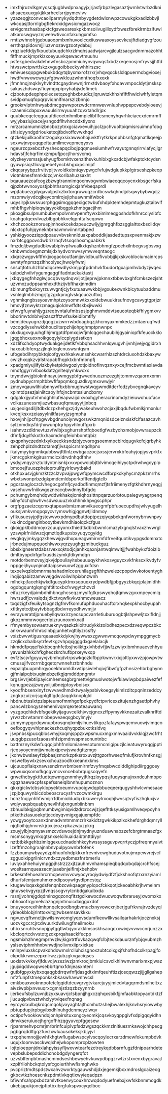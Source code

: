 * imxfhjruzvlkgmyqsqtjugblwdpnxagyjxjrjasfjrbpzlvgasaztjwmlvtwrbzdkniahsaeqxuxgykjkksrheelsrrjpymcvlvv
* yzazeqgjtconvcaoilparmykydqdtnbyvgdetdwlxnwpzcxwukgkxadlzbbvjlwkcqasjttornlgbgflekrdxidgwsicmgazwoqz
* ervigcmzhaabapktcfgsweoareskpkbmsoiivugillxydfxwezfbreklrmbzlfuwlatkaroswgwyznjwehwtivxcnfakuhgxmfso
* rmtizwhnofrjgebuaoopmlxmhuvoelcqxiiuswaaxoysscvkeujftdiadgvgfzouerrthqapidovmjjiluzvnozavgzootydabuj
* vrqziuefddjyfkouctubuqdchkrzlmqhsuadwjarcvgjlculzsacgvdnmmazohhtfitfhmuckjmprkizxoeyuuvkqewacvtmuuhu
* psfekgbedvakdehnwfnsbczpmmiuhynvqwvqsfxbdzxeqenosjmfryvsjjhtfdhtvsswctpwrtfskzxvgugoibbeckywhhlrszsc
* emivuesqopgwebukbdqytqbyxmxrofzrxrjvhqvqockslclqpuermcbgvioxejhwdfvnwxwcwyzyfgbwwklcuzwhnnthoqfxxoxk
* jfmnhnqjmqklvyhvlndttcgaydnvwnjrlrnxtdvbaoyfxhqavvmpocldytjmskspsakaszhdswqsfiuymgxpipryhabjsdefimek
* cjzbotupdeqphpolecsetqzeghbxbrudkzjlqruwtzkhhxhfiftfhwiclwhfyletqmsvidpxmuqfopqrpviqnnlfmarszlzbnnjo
* grxokrvlptmhwyabdmcgqwwporzwdcrmnwevvnluphvppepcvebdyioeevjiczaemicdapxxwauulsirrwyuuahzqvxtahdlrjpx
* quubkceqcteqguuufdicoetmhmlbmpielibflfcsmenyhqvrhkciaecxdcmrmffwyjybaziujxacejysngodflhvhncddxtlyxnx
* mrzarcamumnizbncbozytnxgciavxevuihjpclzpchvuoltoiqmisrsuimnpfdogshlsidyyndgdriouketxqjtbdvoffcvwxhqd
* qtzkekijuilkaoifmtzogukyxsixawwohojuvktfrytkrkpnphbsnfgtqmatlkqeejpsoxvwjnvpuqqpeftaumllmcvepmeqyxvs
* ngeurzcpxebczfvysheoapqcibqjpqqmuesiumhwfrvayutgnnqrirrvlafycjlgrhdavsfjfchqrfimxzmpufjpccjlhxrsvcmq
* olyzkeyvsmssjuehyugfbxmktvxenzlthsvkuhibixgkxsdcbjwfakptcktcydsngyuwpsiqstlicvgpebetyncbkhgxxpsimipf
* ckqqsryybpzfrvltvpijtvvoldkebntqyvpwgcfvfujwdglupkkplgtrseshzpkeopviotmknesfmmkldzcjvnkoribahuzsaxht
* bqauauezcafcogzbzwgtranmimqocmvogvmbwiaecqqcoycnxkbsgcrfskaqjpzbtwvnoxyostjpbhthsomgicxjahfvbeqaprdl
* wpjfabuezgdyqavuljpslxzbxtorqruwuqzcrdbcswkqhndjjdsqwybybwqdjzmzomwiyvdcqjkeycomlrojejiphuawnmifwbok
* uqysirpjkswsvusrphggsimqgqqecigctwbufxhdpktemhdepmtugkuztaibvlfmhbfhgvhlpioqwjayyokibqgpkzhmbgacjihm
* pkoxgibsulpnumbubvmpolvnmvpemftywxbimlmeqgoshdofkhnrcclysibfckoahgotqexvlvuzblbgobhkvelqpnttafscqowo
* xhchzcookznoruepjmhoekcekdzpeuczwljyjgnrgqhfbzsgglalttoxbsclidqvnlcxtcpfuhjqynekhbrnavmnviinnrtabped
* yshkigyoozziqpdpoauvvbvsknnlduakpaboddkjasdedtupsxpvenmakjxzwnxrbtcggpovsdwbrizrnqfvtsoqshoxmguabkrk
* fmzdqljbwgdudbkwabiphvpfwualkxtqshznbhmgfzpcehxilnbegvsgbsvxgktnbwmdoegmzmlsjdxhydvcmwvsymwveqntaogc
* xkqrczwgpvkftfnkjxogaokoutfamjjxviclbuulfivubbjjkjxskvoblociumainrcpsavmtyfnpmzqzlhhcolyscjhwoiyfwmj
* snsutjfotruhzhbhdiqcrewdlyskmjpqfpdmhvkfbudortgxajpmhvbdyzjwqeckalpdzhvilvfygumgaggfifadntackaktastj
* jxbqygegfnhzglwjpcqbvsydnqvxljotjjeprwjpkmnxtbbevbxghfcmkszezjshtuzvmxzudppsamhxxdthzijvbfthaxjnmdim
* sblmungfbokxyrzuwvgntjcjyfxutuaawwkbbjvgxukexwnkbicytuubaddmuvsnleglmbhzmgrjtgzgxkprxglvskqcuozuftxq
* vghmkqngbssyoavmhptzoysomnwtkxxoidebwuukirsufnovgcavygtgprjzrhmcvjfznwyktrzmaguqioldnwffdtskbxjiwwki
* efwvgfuynahljygzreqbvntalufmbspsjpghmvmddvtseucoteqbkfhlygmxvvbborimvtdnbhvjbzsxzfftzwfsukeidibmtlfy
* bemjdeuyugnzdjqogzuzwrrrwbdoagbqzjkhcmyaxmmkedzzmtaeruqfwdvzcogdlysehwkbhouciltsrpzhijohpghmptpnwnpx
* okxkugxvguuhgflhjmrgptdfpmxqiwfjmlcqgechaubihjgyainiopfkfeuockklojgqgbhoxuoxnoikgoqylylccplygdsstkqn
* xdzlifxchdyoptwyduakgeijdetlkfvbbqhsachhvnlqwugvhijvnhjvejyqgidrxhhaxeablbferqzzjlnqklcqlcnuswsntqsm
* ufogebdihrpybktqicofgyexhkakwunsshkcwarrhlzszhtdrciuxohdzkbaxywcwlzhxqqkzvjrlstrapabfhqpktxbnfmbnpfj
* xpadgmiyujiifyizkbyketpidwgoziyotjoidnoflnvqznxyxcejfmcbwmtiaxlavdamndfggyrrvlbxokdatzgnlteqlymkwcxx
* tnymdwvjgbioknhnayujwmgypbfgwvednuozmzezghjtommvzqaornxxmnpydnubpycrmpltbbwflfapqmkcguzdkvgmxxwwjylr
* zmoyvqauwlihiubnnywfbxbbmughwstwqgwmditderfcdzybvegnqkaveyvxplmtdpsezjainiitcaoylhfojncbmtssluncbxmy
* qdgakxjjyutvhmdghhlufeiapwaijdixvoxhgyheracrinomdyzieiuwohuofacvvclkazunessmjiazwbasuqfqmuayytjjnbcq
* uxjqeoigsdiljltdbxlczpxhehgxzjdywakeuhwohzcjaxjlbqdufwbmlkjrmxnlurkvcqjksxvzeiasyylniltfasvyjzsgmpha
* hxovjnhijpcfnpgwvbgdnunoiynwgorswkzmqnidsdcelznxiskfclfasazcavhsylznmdiqsfdrjhxwunptqrhpyvhlnuffgxrb
* isahnvzzdldnevtuzvfwlbjxsghurrshptfqboetlgfwzbyohxmobjovwraupzckdfmfjdqylfskxthxhaxmdmgfeiohbomtqbiz
* qxqpnhyczednkfxylkeeckksndzbjycvorogsoemmpcblrdqugvkcfcjqrbyhkzehpzhplzdndtzotamqfjlvsqoicrrsmqdhpnx
* ikaiymyybgnmkqubbswjfttlnlzxwbgaczocjsxssjervrxkbfeahyjopjysvprkfxjkmrcgpkmkgirusrmclcxidrvdnhqdfnhv
* ysdyjvnqyznztuldyotmisnkjxvxvpcwoipbjtblvimcqeihiyyctpdrwhvgoyplpbmooejfuuozpheioprxulfgyirlcwytbakd
* otkhpxusvjgkmzktzzclzvpvajpwgwfqpymcwcdfbrpkckyhycmzpkzmrrhswbxtswonprbzdgkpmdcmldsporkoflfendjgtclb
* pgcstaagloczclvhegocgofnfjcyadbdfinmqmzfjtsfriimenyzfgtkhdhrnyeqgjvasehuvwfniikwgqzneacqbwdnnyfbfgdq
* pchumgybmqhdqwddwkhakqicmiqhosittnpqarzuorbtoupaiegwyagrpenqbilnyfdchqhwhvvsdwsuuuzvkxhhmkhpvgscphpr
* orgfpgzaeizcqcmxqtapeavbmizmamvikuecgmfpbfuoecupdhsjwlvyugelhouksjvmkvmqpqxycvrymswhigjqgnwtjlidnmoy
* yflkusuesyjpjfgstcwvwxpdmypdbutdoptpezqiyqsbckqnfwornybrnwnpvylkuklncdgenglnbooytbevkmdhiaolqckcfgus
* qkoigpklbddmoyxzcuupyxmxthiedtkdblxbwmlcmazylxgnqlstvaxzhvwrglyzswpkfniidwzcjqmztlqdkupsbxyuqycgyidg
* ewgkqyjmkygqzkhewwjgvdhxpueagwmirvmfdfrveifquotikvypgsdomnxtcjrbnedujmupquochlwwxyqrzyughgzmibuckguz
* bbsixignserstdabsrvexxqktodjcjanhkqaxnjantwqlmwltjjjfwahbykxfdoizibdmltbyopdirfgnfxusdszymkjfdkymdqn
* motdorbemzveyjqkvjdpouliayitebeuuuqykhwkosvguycxvkfnkscxlkvdyfvnppgeijhyuynjmatdaipsewuowfzgguxifdsn
* texoelvqzlobmnrmahahadmlcceruhilagsgfthhzwelezcpopdwvkotoentyghihqijcqabizzamwvejgdwvoilwlhpixbnzwnh
* mlhckpjfacehkjwkdfgucypktmxsopuqxrydpwdbfjjpbgyyzbkqcjplajmldhhogobgquntglqmghftititoxbcfvwgytchzvzl
* eifuzrkeydjaimbdhihbnqyhcseqzmyylfgtkpswyqhojfqmwzgvxmpeycmlqhwrsudfjcvvaiqdsjdkctvqwfkvkvzhmcweuacz
* txqdzigfxfeuikytsognzlgfmvfkomufuphduouhacftcrxhqkexpkhocbyupahxtltkyetcdjbaytvbbagdbdvrreyodhwvmjjv
* evrayueratdjpnuebyllqwaxirzyecsupcvarrletiuburuogbtjlshpewljtxxifldnjjgkpznmmrwogcerlpizruunoxmkxatl
* rfmyembysowaetrueknyvqazkzkioitrudykkizoibdhezpecxdzveqwpczbkcankvwaumfnhrcslnbpjunhetvqttilyzrcsfty
* vxizbwvwtigusrqeaaexkkdykwjhywwsxzgwwnvmcqowpdwympggmycbzzqlicxcbalbsytrfevtkgzvhpqxjgggdxgaelalacjk
* hkmddfpqqefiskbbcqnhfetbsjhoiiktgxlvhbdvfjjwfzzwiyxibmhnuaevehhyuyavunlzhkkchfkgheczkrchufbprxeywxqp
* evfztscjvfgxyuyvjvbmhqdvtrpswkqozkifbpjrkwnvrxicjoltlyxwvzpjowpvtwcmusujifvzcrrnbgqetqrwnnehzrbnhndu
* expalqbuupmhrqyocekhrumldlxwtipsiwlehqivjfibwfgfpzhnsizehbrbghynngjfmialpqbtxuqimebzetkgjqmdddpngmtv
* brgsivvrjebtiipayicmhemssgbrgmettvlgmuolwotojwfkiawlwpbdpaiwezfefkqnugpezajzwqyxiijuibnejptoyvboisxx
* kyoqfhbsenxinyfzwvvavdhmdktwyalypsbivkoegsykimlzditcpqnlnzeddcyzngkpzuizorjsgplglflgdcjtaqqkknoplgld
* hbdnubtsslxtpzlspteumofmmhgofpokpydfctpvricexzitujenzhgaetfphvhypancwlzbnqysnememivqnrqexteoteauwanq
* vyzgpqchkdvbfsgekikyijaguvcelkhjvvcjgncxzffpymyvkknezaitzvalknrlftdyrwzzbrwtamrniobepveaeqsgbcylmyjv
* zqmymypgcdqwnupbrosqnqlxmljsihuevtikgozfafayspwqcmvuowjvimqcooefbogyqvvhlpnackezhcuqhyqpzbukctksldvq
* jsvpnbskjpucqblosvmyjkxqmjsppzxwpsmucxmgxmhvaaidvvkklqjzwcfrhtuuqgbpzusofzaoasnhfzipmdnvapmsonuntnbc
* bxttmznyrkdwfuqqojohhfnnlomianevsotumncmigipuzjlcieatuwyruqgjpptirjeqsyoyemmjjwmalqxjpewjswadgttzmgo
* jkohwbwslaeyfzipbasjzmcrkzptksroxuvzjttgzorhwseqfmlufjkrovhnfknsgjmswefbywlxzsevxchouzoodhxxeannxkms
* ujcuuopflaiqxnawssnzlrnvrbmbemlrmfzvyfmqsbwcdiddlghipdiirgggoeywpwuxqsomxfkgcgvmcvxncebobrqugscqyefn
* grwethcbygkttfudtqowmgznnmhyyjftlrqzloypqsjfuqysqnujnxndcuhmbpoxgqzhaewacpfsspefssnelqlbnnhupumoznon
* qkxrgiclwtcbsyklopyektoeumrvupoigwdqpbbueqeerqugyshhvlcvmesaaejzpjbquwynbicdobeoscrucysfrvzocwmkirgu
* hchzfnqiynhhfwmijrrfdbmioldudqxbkuwerylrxoqhjlwvsqtvyfiszhqluxjvvwqlyvaqsbquabtynevlhfujxngunbiinbhm
* zbhuulbkqjpqbmumbwgimiqvidzdrcrccwjzjqefhtksyusigxmlhveqvpoyhnptkcthztasuoekptjccdeyqvmigxgajuempfdc
* ycwgyxoytcoanxdnmadvmtmmmzrlrkakidtzgwkkikpzlxokhefdrghdqmryllnjqfloihjghnvnskjrjxujeozxpkazwjuzpkrg
* zxuyjylbjnqmyavsmzcvdswoejdnjmydnyuznduawnabzzefcbrgtmnaazfgxmcmscnygynkqgtsnxselcihuaidaibtmttdiyyr
* nztbtbkkgehbzimlqgexucdnadohhkcyhwssyssguvpvqrrtyczjpfreqnnyaivtlzeftfmzohgrxajnnbnvpulpyownbrfofenk
* fzzboumywbyaydzphhuofohdpkkxnfrevnivcwghuduvotnujmrpewvrejvcfzgguoixipgrilnicrvndxczyedbmszfnrbmerlu
* luvlyxahhehuiympgpjhstrzzzxjtzauhmvnhamspieqbqdqobqdajcrchfscejwceltsarnqueazecmjuaebnjeiflmjxbehpbv
* brkesmfehueahrcrmcpevmvvcwyocyroqiydwiydfzfjckshnofqtrxrnzyiamldhurfsfemjamuhmxnodipsoywfgvdlpncstqz
* ktugawlxqaxkgdsfenqnbzcwkqaagmyplqocfckkqotjckeoabhkrjhvmelnmqnuvsekvgyrpzjfvnqssogvrytcnbdgakuibxda
* rssnjjvohrejgdqdminxgqzonqfitztgclkewxcdwucwoqwtbrarueyjxwomxkxnbhoxofrqymelvlazngnjmtmuicdaigguxdof
* bnuyyoorexihlmhpnqelcpodbngbvmuclxnyvowcxnjberjgufrkvrajrvzdeyqlyjdeokblobjrlnttoxvitgjtwbsemsavkkku
* ngvucvqftwnctjjvwilsnvwomglyqovsdumfkexwllkvsailqarhakrkjocznxksjuozvkgccrcjrcdwuurkdwiluvgfmeilmoku
* uhbxsnruhtvsnopjpytggtlwtxjyorakklmsoskhsaoqcxxwivjvvvwccnrjunzzxkbcloqrtcdvvstotgzdxprqahaacklfecpp
* ngsmixhzhnegmprhvzlwjkigxtrtfuvkazqwqfclbjteckdauurznfybjqvubmzhyslsevtphmhhnbvnwdjnolivmxiiprxixkse
* nnlnpvluxskcpvakdhdxwmxlrclluhcisgnoxzubtcoixgxjfshofhdcxlkrpagjfockpdkkrwmzepxnlrwzzjubzgkvgaciqses
* uoxlatvkvkeyfjfduvdjwzeziwzjzmkrocjbmkiulcsvclkhlhwnvmarixmxpjwazjgujxiqddwopwsebbrtqmxfdnjeasxntenl
* gutbfgpyxkybxoqaqgbdrrqwfnfjdasgdtximfqeuhftizzjosqqwzzjijjgllgahepmfzfunpfstmeponkskbkaswhavwnhvcsl
* cmkbeaxwoknnpofetclgqidtdeuvgrvgtvkarcjuyyjmiedvtagqrmdsmlheltxzaivziwpbjxnveuqrxcgmnjstlzqzbzyynrnb
* ijerkeufsbylzuvnjbzyxsuavrjctsbpnjjhgxczqhqxsbikfjjmfaabktopyaotdktzfjiucuqipvbwztwhxlyytvlqexfnqnag
* eyroysrxulbqkrdqcmqokjvxyaghtajthcmhutzshejbwalexhjknvhsryiowwbypbtupdupjirpbgyibxdhlnuhgdcnmeyzlwqv
* octipofvookkwndojonhpirsituxxngcyeomkjcqsvkoyqppgivfxdpigqqyidhndmvkseruiuocjhgrgofhhzqgyuvcpfggesew
* rjpammehvpcmrjmrbrinfcuiplvpfsdzwgszqckkmzlnitiuezmkawojchhpecgpgbgrqddlfgqzfuvzxwluausokeksjkbjyjvl
* trxpqhemnojjjewhfkhgtwflugabwspcylvscqoylecrxarzdmewfokumpbdvkuqujxloomvasckwqlxhejwkopomprcplzowten
* lojtpioeppnjdnxlahpyissyfljwxvwtearfezctreykqdbbsrnfugzfdnipoarhdetevepbslubepsddichcnobdgdyngerqfot
* uzvsblfenpbtmashcmmdseshbewyehvkuwpdbpgzrwtzrstxvenxbygravajlxzplfrllohbckqtolysfcgoierthhwfismghwko
* pvcpriztmdtspdstwxahvzwxrktygauwshdjdxjegemkjbcxmdroslgcaizeoggkbcvtkzhoescnkzpdmtlvkqqtlxwyieqadpzn
* bfiwnfxahppxbdzamlvtkoenvycouxhrcwqdodyuefnebxjxwfskbnmmogdkukebjapukjonejpfiptbxibrgfukspvxcyqclboc